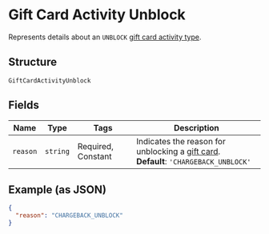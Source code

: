 
# Gift Card Activity Unblock

Represents details about an `UNBLOCK` [gift card activity type](../models/gift-card-activity-type.md).

## Structure

`GiftCardActivityUnblock`

## Fields

| Name | Type | Tags | Description |
|  --- | --- | --- | --- |
| `reason` | `string` | Required, Constant | Indicates the reason for unblocking a [gift card](../models/gift-card.md).<br/>**Default**: `'CHARGEBACK_UNBLOCK'` |

## Example (as JSON)

```json
{
  "reason": "CHARGEBACK_UNBLOCK"
}
```

